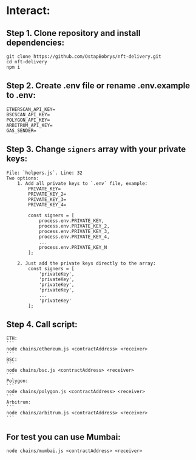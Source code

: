 # Interact:
## Step 1. Clone repository and install dependencies:

    git clone https://github.com/OstapBobrys/nft-delivery.git
    cd nft-delivery
    npm i

## Step 2. Create .env file or rename .env.example to .env:

    ETHERSCAN_API_KEY=
    BSCSCAN_API_KEY=
    POLYGON_API_KEY=
    ARBITRUM_API_KEY=
    GAS_SENDER=
## Step 3. Change `signers` array with your private keys:

    File: `helpers.js`. Line: 32
    Two options:
        1. Add all private keys to `.env` file, example:
            PRIVATE_KEY=
            PRIVATE_KEY_2=
            PRIVATE_KEY_3=
            PRIVATE_KEY_4=

            const signers = [
                process.env.PRIVATE_KEY,
                process.env.PRIVATE_KEY_2,
                process.env.PRIVATE_KEY_3,
                process.env.PRIVATE_KEY_4,
                ...
                process.env.PRIVATE_KEY_N
            ];

        2. Just add the private keys directly to the array:
            const signers = [
                'privateKey',
                'privateKey',
                'privateKey',
                'privateKey',
                ...
                'privateKey'
            ];
## Step 4. Call script:
    ETH: 
    ```
    node chains/ethereum.js <contractAddress> <receiver>
    ```
    BSC: 
    ```
    node chains/bsc.js <contractAddress> <receiver>
    ```
    Polygon: 
    ```
    node chains/polygon.js <contractAddress> <receiver>
    ```
    Arbitrum: 
    ```
    node chains/arbitrum.js <contractAddress> <receiver>
    ```
## For test you can use Mumbai:
    node chains/mumbai.js <contractAddress> <receiver>
